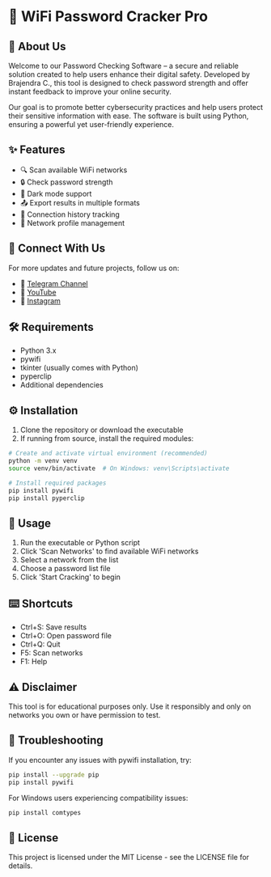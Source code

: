 # 🔐 WiFi Password Cracker Pro

## 👋 About Us
Welcome to our Password Checking Software – a secure and reliable solution created to help users enhance their digital safety. Developed by Brajendra C., this tool is designed to check password strength and offer instant feedback to improve your online security.

Our goal is to promote better cybersecurity practices and help users protect their sensitive information with ease. The software is built using Python, ensuring a powerful yet user-friendly experience.

## ✨ Features
- 🔍 Scan available WiFi networks
- 🔒 Check password strength
- 🌙 Dark mode support
- 📤 Export results in multiple formats
- 📝 Connection history tracking
- 💾 Network profile management

## 🤝 Connect With Us
For more updates and future projects, follow us on:

- 📱 [Telegram Channel](https://t.me/You_B_Tech)
- 🎥 [YouTube](https://youtube.com/@You_B_Tech)
- 📸 [Instagram](https://instagram.com/you_b_tech)

## 🛠️ Requirements
- Python 3.x
- pywifi
- tkinter (usually comes with Python)
- pyperclip
- Additional dependencies

## ⚙️ Installation
1. Clone the repository or download the executable
2. If running from source, install the required modules:
```bash
# Create and activate virtual environment (recommended)
python -m venv venv
source venv/bin/activate  # On Windows: venv\Scripts\activate

# Install required packages
pip install pywifi
pip install pyperclip
```

## 🚀 Usage
1. Run the executable or Python script
2. Click 'Scan Networks' to find available WiFi networks
3. Select a network from the list
4. Choose a password list file
5. Click 'Start Cracking' to begin

## ⌨️ Shortcuts
- Ctrl+S: Save results
- Ctrl+O: Open password file
- Ctrl+Q: Quit
- F5: Scan networks
- F1: Help

## ⚠️ Disclaimer
This tool is for educational purposes only. Use it responsibly and only on networks you own or have permission to test.

## 🐛 Troubleshooting
If you encounter any issues with pywifi installation, try:
```bash
pip install --upgrade pip
pip install pywifi
```

For Windows users experiencing compatibility issues:
```bash
pip install comtypes
```

## 📄 License
This project is licensed under the MIT License - see the LICENSE file for details.
